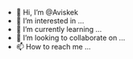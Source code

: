 - 👋 Hi, I’m @Aviskek
- 👀 I’m interested in ...
- 🌱 I’m currently learning ...
- 💞️ I’m looking to collaborate on ...
- 📫 How to reach me ...

<!---
Aviskek/Aviskek is a ✨ special ✨ repository because its `README.md` (this file) appears on your GitHub profile.
You can click the Preview link to take a look at your changes.
--->
